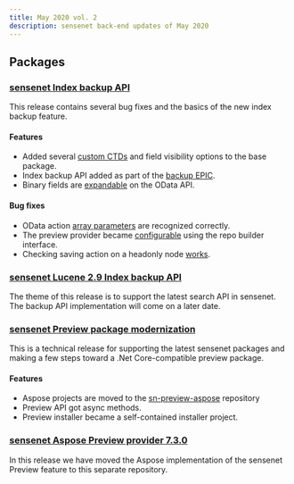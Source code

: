 ```yaml
---
title: May 2020 vol. 2
description: sensenet back-end updates of May 2020
---
```


## Packages

### [sensenet Index backup API](https://github.com/SenseNet/sensenet/releases/tag/index-backup)
This release contains several bug fixes and the basics of the new index backup feature.

#### Features
- Added several [custom CTDs](https://github.com/SenseNet/sensenet/pull/960) and field visibility options to the base package.
- Index backup API added as part of the [backup EPIC](https://github.com/sensenet/sn-search-lucene29/issues/2).
- Binary fields are [expandable](https://github.com/sensenet/sensenet/issues/926) on the OData API.

#### Bug fixes
- OData action [array parameters](https://github.com/sensenet/sensenet/issues/973) are recognized correctly.
- The preview provider became [configurable](https://github.com/sensenet/sensenet/issues/965) using the repo builder interface.
- Checking saving action on a headonly node [works](https://github.com/sensenet/sensenet/issues/963).

### [sensenet Lucene 2.9 Index backup API](https://github.com/SenseNet/sn-search-lucene29/releases/tag/index-backup-api)
The theme of this release is to support the latest search API in sensenet. The backup API implementation will come on a later date.

### [sensenet Preview package modernization](https://github.com/SenseNet/sn-preview/releases/tag/separate-aspose)
This is a technical release for supporting the latest sensenet packages and making a few steps toward a .Net Core-compatible preview package.

#### Features
- Aspose projects are moved to the [sn-preview-aspose](https://github.com/SenseNet/sn-preview-aspose) repository
- Preview API got async methods.
- Preview installer became a self-contained installer project.

### [sensenet Aspose Preview provider 7.3.0](https://github.com/SenseNet/sn-preview-aspose/releases/tag/v7.3.0)
In this release we have moved the Aspose implementation of the sensenet Preview feature to this separate repository.